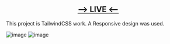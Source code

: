 ## <div align="center"><a href="https://gega-tailwind.netlify.app/"><b>--> LIVE <--</b></a></div>

This project is TailwindCSS work. A Responsive design was used.

![image](https://user-images.githubusercontent.com/76450122/233725502-991f2cde-f569-484f-b0f1-1c4c983692a8.png)
![image](https://user-images.githubusercontent.com/76450122/233725583-90f5a0ab-4c75-4bf8-876f-eda679c07201.png)
